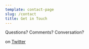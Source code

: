 ```yaml
---
template: contact-page
slug: /contact
title: Get in Touch
---
```

Questions? Comments? Conversation?

 on [Twitter](https://twitter.com/stackrole)